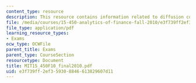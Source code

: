 ```yaml
---
content_type: resource
description: This resource contains information related to diffusion coefficients.
file: /media/courses/15-450-analytics-of-finance-fall-2010/e3f739ff2ef359308846613829607d11_MIT15_450F10_final2010.pdf
file_type: application/pdf
learning_resource_types:
- Exams
ocw_type: OCWFile
parent_title: Exams
parent_type: CourseSection
resourcetype: Document
title: MIT15_450F10_final2010.pdf
uid: e3f739ff-2ef3-5930-8846-613829607d11
---
```


